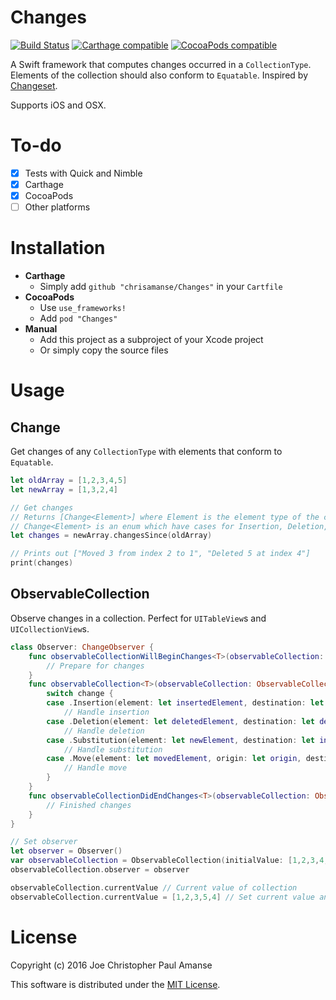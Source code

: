 # Changes
[![Build Status](https://travis-ci.org/chrisamanse/Changes.svg?branch=master)](https://travis-ci.org/chrisamanse/Changes)
[![Carthage compatible](https://img.shields.io/badge/Carthage-compatible-4BC51D.svg?style=flat)](https://github.com/Carthage/Carthage)
[![CocoaPods compatible](https://img.shields.io/badge/CocoaPods-compatible-4BC51D.svg)](https://github.com/CocoaPods/CocoaPods)

A Swift framework that computes changes occurred in a `CollectionType`. Elements of the collection should also conform to `Equatable`. Inspired by [Changeset](https://github.com/osteslag/Changeset).

Supports iOS and OSX.

# To-do

- [x] Tests with Quick and Nimble
- [x] Carthage
- [x] CocoaPods
- [ ] Other platforms

# Installation

- **Carthage**
  - Simply add `github "chrisamanse/Changes"` in your `Cartfile`
- **CocoaPods**
  - Use `use_frameworks!`
  - Add `pod "Changes"`
- **Manual**
  - Add this project as a subproject of your Xcode project
  - Or simply copy the source files

# Usage

## Change

Get changes of any `CollectionType` with elements that conform to `Equatable`.

```swift
let oldArray = [1,2,3,4,5]
let newArray = [1,3,2,4]

// Get changes
// Returns [Change<Element>] where Element is the element type of the collection
// Change<Element> is an enum which have cases for Insertion, Deletion, Substitution, and Move
let changes = newArray.changesSince(oldArray)

// Prints out ["Moved 3 from index 2 to 1", "Deleted 5 at index 4"]
print(changes)
```

## ObservableCollection

Observe changes in a collection. Perfect for `UITableView`s and `UICollectionView`s.

```swift
class Observer: ChangeObserver {
    func observableCollectionWillBeginChanges<T>(observableCollection: ObservableCollection<T>) {
        // Prepare for changes
    }
    func observableCollection<T>(observableCollection: ObservableCollection<T>, didOccurChange change: Change<T.Generator.Element>) {
        switch change {
        case .Insertion(element: let insertedElement, destination: let insertIndex):
            // Handle insertion
        case .Deletion(element: let deletedElement, destination: let deletedIndex):
            // Handle deletion
        case .Substitution(element: let newElement, destination: let index):
            // Handle substitution
        case .Move(element: let movedElement, origin: let origin, destination: let destination):
            // Handle move
        }
    }
    func observableCollectionDidEndChanges<T>(observableCollection: ObservableCollection<T>) {
        // Finished changes
    }
}

// Set observer
let observer = Observer()
var observableCollection = ObservableCollection(initialValue: [1,2,3,4,5,6])
observableCollection.observer = observer

observableCollection.currentValue // Current value of collection
observableCollection.currentValue = [1,2,3,5,4] // Set current value and observer will receive changes

```

# License

Copyright (c) 2016 Joe Christopher Paul Amanse

This software is distributed under the [MIT License](./LICENSE).
